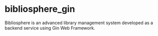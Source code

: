# bibliosphere_gin
Bibliosphere is an advanced library management system developed as a backend service using Gin Web Framework.

